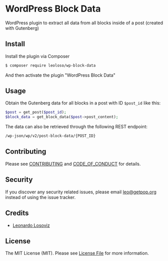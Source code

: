 # WordPress Block Data

<!--
[![Latest Version on Packagist][ico-version]][link-packagist]
[![Software License][ico-license]](LICENSE.md)
[![Build Status][ico-travis]][link-travis]
[![Coverage Status][ico-scrutinizer]][link-scrutinizer]
[![Quality Score][ico-code-quality]][link-code-quality]
[![Total Downloads][ico-downloads]][link-downloads]
-->

WordPress plugin to extract all data from all blocks inside of a post (created with Gutenberg)

## Install

Install the plugin via Composer

``` bash
$ composer require leoloso/wp-block-data
```

And then activate the plugin "WordPress Block Data"

## Usage

Obtain the Gutenberg data for all blocks in a post with ID `$post_id` like this:

```php
$post = get_post($post_id);
$block_data = get_block_data($post->post_content);
```

The data can also be retrieved through the following REST endpoint: 

```bash
/wp-json/wp/v2/post-block-data/{POST_ID}
```

## Contributing

Please see [CONTRIBUTING](CONTRIBUTING.md) and [CODE_OF_CONDUCT](CODE_OF_CONDUCT.md) for details.

## Security

If you discover any security related issues, please email leo@getpop.org instead of using the issue tracker.

## Credits

- [Leonardo Losoviz][link-author]

## License

The MIT License (MIT). Please see [License File](LICENSE.md) for more information.

<!--
[ico-version]: https://img.shields.io/packagist/v/leoloso/wp-block-data.svg?style=flat-square
[ico-license]: https://img.shields.io/badge/license-MIT-brightgreen.svg?style=flat-square
[ico-travis]: https://img.shields.io/travis/leoloso/wp-block-data/master.svg?style=flat-square
[ico-scrutinizer]: https://img.shields.io/scrutinizer/coverage/g/leoloso/wp-block-data.svg?style=flat-square
[ico-code-quality]: https://img.shields.io/scrutinizer/g/leoloso/wp-block-data.svg?style=flat-square
[ico-downloads]: https://img.shields.io/packagist/dt/leoloso/wp-block-data.svg?style=flat-square

[link-packagist]: https://packagist.org/packages/leoloso/wp-block-data
[link-travis]: https://travis-ci.org/leoloso/wp-block-data
[link-scrutinizer]: https://scrutinizer-ci.com/g/leoloso/wp-block-data/code-structure
[link-code-quality]: https://scrutinizer-ci.com/g/leoloso/wp-block-data
[link-downloads]: https://packagist.org/packages/leoloso/wp-block-data
[link-contributors]: ../../contributors
-->
[link-author]: https://github.com/leoloso
